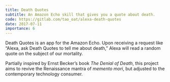 ```yaml
---
title: Death Quotes
subtitle: An Amazon Echo skill that gives you a quote about death.
code: https://gitlab.com/tao_oat/alexa-death-quotes
date: 2017-07-11
importance: 6
---
```


Death Quotes is an app for the Amazon Echo. Upon receiving a request like “Alexa, ask Death Quotes to tell me about death,” Alexa will read a random quote on the subject of our mortality.

Partially inspired by Ernst Becker’s book <i>The Denial of Death</i>, this project aims to revive the Renaissance mantra of <i>memento mori</i>, but adjusted to the contemporary technology consumer.
